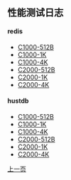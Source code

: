 性能测试日志
--

#### redis ####

* [C1000-512B](redis/C1000_512B.md)
* [C1000-1K](redis/C1000_1K.md)
* [C1000-4K](redis/C1000_4K.md)
* [C2000-512B](redis/C2000_512B.md)
* [C2000-1K](redis/C2000_1K.md)
* [C2000-4K](redis/C2000_4K.md)

#### hustdb ####

* [C1000-512B](hustdb/C1000_512B.md)
* [C1000-1K](hustdb/C1000_1K.md)
* [C1000-4K](hustdb/C1000_4K.md)
* [C2000-512B](hustdb/C2000_512B.md)
* [C2000-1K](hustdb/C2000_1K.md)
* [C2000-4K](hustdb/C2000_4K.md)

[上一页](../README_ZH.md)